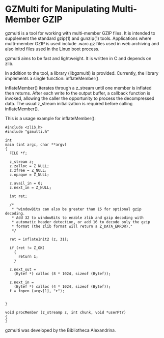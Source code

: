 GZMulti for Manipulating Multi-Member GZIP
==========================================

gzmulti is a tool for working with multi-member GZIP files.  It is
intended to supplement the standard gzip(1) and gunzip(1) tools.
Applications where multi-member GZIP is used include .warc.gz files used
in web archiving and also initrd files used in the Linux boot process.

gzmulti aims to be fast and lightweight.  It is written in C and depends
on zlib.

In addition to the tool, a library (libgzmulti) is provided.  Currently,
the library implements a single function: inflateMember().

inflateMember() iterates through a z_stream until one member is inflated
then returns.  After each write to the output buffer, a callback
function is invoked, allowing the caller the opportunity to process the
decompressed data.  The usual z_stream initialization is required before
calling inflateMember().

This is a usage example for inflateMember():

```
#include <zlib.h>
#include "gzmulti.h"

int
main (int argc, char **argv)
{
  FILE *f;

  z_stream z;
  z.zalloc = Z_NULL;
  z.zfree = Z_NULL;
  z.opaque = Z_NULL;

  z.avail_in = 0;
  z.next_in = Z_NULL;

  int ret;

  /*
   * "windowBits can also be greater than 15 for optional gzip decoding.
   * Add 32 to windowBits to enable zlib and gzip decoding with
   * automatic header detection, or add 16 to decode only the gzip
   * format (the zlib format will return a Z_DATA_ERROR)."
   */

  ret = inflateInit2 (z, 31);

  if (ret != Z_OK)
    {
      return 1;
    }

  z.next_out =
    (Bytef *) calloc (8 * 1024, sizeof (Bytef));

  z.next_in =
    (Bytef *) calloc (4 * 1024, sizeof (Bytef));
  f = fopen (argv[1], "r");


}

void procMember (z_streamp z, int chunk, void *userPtr)
{
}

```

gzmulti was developed by the Bibliotheca Alexandrina.

